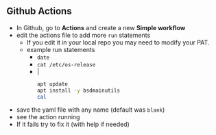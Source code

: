 ## Github Actions

- In Github, go to **Actions** and create a new **Simple workflow**
- edit the actions file to add more `run` statements
  - If you edit it in your local repo you may need to modify your PAT.
  - example run statements
    - `date`
    - `cat /etc/os-release`
    - |
      ```bash
      apt update
      apt install -y bsdmainutils
      cal
      ```
- save the yaml file with any name (default was `blank`)
- see the action running
- If it fails try to fix it (with help if needed)
